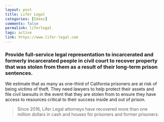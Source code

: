 ```yaml
---
layout: post
title: Lifer Legal
categories: [Ideas]
comments: false
permalink: liferlegal
tags: active
link: https://www.lifer-legal.com
---
```


### Provide full-service legal representation to incarcerated and formerly incarcerated people in civil court to recover property that was stolen from them as a result of their long-term prison sentences.

We estimate that as many as one-third of California prisoners are at risk of being victims of theft. They need lawyers to help protect their assets and file civil lawsuits in the event that they are stolen from to ensure they have access to resources critical to their success inside and out of prison.

> Since 2016, Lifer Legal attorneys have recovered more than one million dollars in cash and houses for prisoners and former prisoners.

<!--more-->
